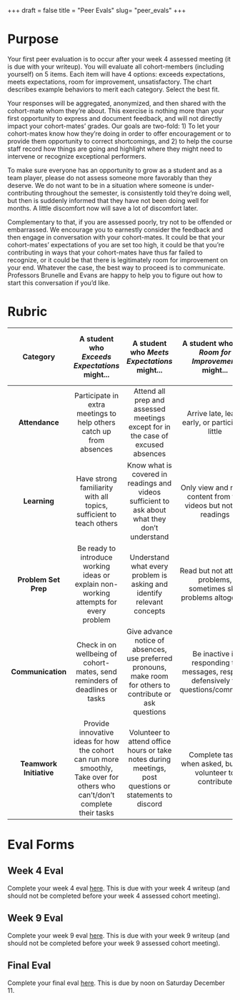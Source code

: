 +++
draft = false
title = "Peer Evals"
slug= "peer_evals"
+++


# Purpose

Your first peer evaluation is to occur after your week 4 assessed meeting (it is due with your writeup). You will evaluate all cohort-members (including yourself) on 5 items. Each item will have 4 options: exceeds expectations, meets expectations, room for improvement, unsatisfactory. The chart describes example behaviors to merit each category. Select the best fit.

Your responses will be aggregated, anonymized, and then shared with the cohort-mate whom they’re about.  This exercise is nothing more than your first opportunity to express and document feedback, and will not directly impact your cohort-mates’ grades. Our goals are two-fold: 1) To let your cohort-mates know how they’re doing in order to offer encouragement or to provide them opportunity to correct shortcomings, and 2) to help the course staff record how things are going and highlight where they might need to intervene or recognize exceptional performers.

To make sure everyone has an opportunity to grow as a student and as a team player, please do not assess someone more favorably than they deserve. We do not want to be in a situation where someone is under-contributing throughout the semester, is consistently told they’re doing well, but then is suddenly informed that they have not been doing well for months. A little discomfort now will save a lot of discomfort later.

Complementary to that, if you are assessed poorly, try not to be offended or embarrassed. We encourage you to earnestly consider the feedback and then engage in conversation with your cohort-mates. It could be that your cohort-mates’ expectations of you are set too high, it could be that you’re contributing in ways that your cohort-mates have thus far failed to recognize, or it could be that there is legitimately room for improvement on your end. Whatever the case, the best way to proceed is to communicate. Professors Brunelle and Evans are happy to help you to figure out how to start this conversation if you’d like.


# Rubric

| Category | A student who *Exceeds Expectations* might... | A student who *Meets Expectations* might... | A student who has *Room for Improvement* might... | A student whose performance is *Unsatisfactory* might... |
| :------: | :------------------: | :----------------: | :------------------: | :------------: |
| **Attendance** | Participate in extra meetings to help others catch up from absences | Attend all prep and assessed meetings except for in the case of excused absences | Arrive late, leave early, or participate little | Be absent without notice or justification |
| **Learning** | Have strong familiarity with all topics, sufficient to teach others | Know what is covered in readings and videos sufficient to ask about what they don’t understand | Only view and retain content from the videos but not the readings | Be unable to contribute to discussions about course concepts |
| **Problem Set Prep** | Be ready to introduce working ideas or explain non-working attempts for every problem | Understand what every problem is asking and identify relevant concepts | Read but not attempt problems, sometimes skip problems altogether | Rely on cohort-mates to explain problem statements and solutions |
| **Communication** | Check in on wellbeing of cohort-mates, send reminders of deadlines or tasks | Give advance notice of absences, use preferred pronouns, make room for others to contribute or ask questions | Be inactive in responding to messages, respond defensively to questions/comments | Interrupt others, make non-inclusive comments, dominate conversation |
| **Teamwork Initiative** | Provide innovative ideas for how the cohort can run more smoothly, Take over for others who can’t/don’t complete their tasks | Volunteer to attend office hours or take notes during meetings, post questions or statements to discord | Complete tasks when asked, but not volunteer to contribute | Refuse tasks they’re reasonably requested to perform, fail to complete tasks they agree to perform, deny others of opportunities to contribute |

# Eval Forms

## Week 4 Eval

Complete your week 4 eval [here](https://forms.gle/STvyu5GdrngEqzVLA). This is due with your week 4 writeup (and should not be completed before your week 4 assessed cohort meeting).

## Week 9 Eval

Complete your week 9 eval [here](https://forms.gle/inY8m7tMYfYDxyFaA). This is due with your week 9 writeup (and should not be completed before your week 9 assessed cohort meeting).

## Final Eval

Complete your final eval [here](https://forms.gle/fbLCTfUA1ZNtt6cJ7). This is due by noon on Saturday December 11. 

